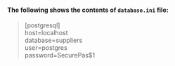 #### The following shows the contents of <code>database.ini</code> file:
> [postgresql] <br/>
> host=localhost <br/>
> database=suppliers <br/>
> user=postgres <br/>
> password=SecurePas$1 <br/>